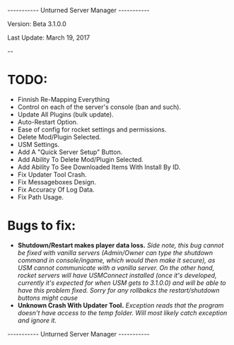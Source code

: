 ----------- Unturned Server Manager -----------

Version: Beta 3.1.0.0

Last Update: March 19, 2017

--

# TODO:

* Finnish Re-Mapping Everything
* Control on each of the server's console (ban and such).
* Update All Plugins (bulk update).
* Auto-Restart Option.
* Ease of config for rocket settings and permissions.
* Delete Mod/Plugin Selected.
* USM Settings.
* Add A "Quick Server Setup" Button.
* Add Ability To Delete Mod/Plugin Selected.
* Add Ability To See Downloaded Items With Install By ID.
* Fix Updater Tool Crash.
* Fix Messageboxes Design.
* Fix Accuracy Of Log Data.
* Fix Path Usage.

# Bugs to fix:

* **Shutdown/Restart makes player data loss.** _Side note, this bug cannot be fixed with vanilla servers (Admin/Owner can type the shutdown command in console/ingame, which would then make it secure), as USM cannot communicate with a vanilla server. On the other hand, rocket servers will have USMConnect installed (once it's developed, currently it's expected for when USM gets to 3.1.0.0) and will be able to have this problem fixed. Sorry for any rollbakcs the restart/shutdown buttons might cause_
* **Unknown Crash With Updater Tool.** _Exception reads that the program doesn't have access to the temp folder. Will most likely catch exception and ignore it._

----------- Unturned Server Manager -----------